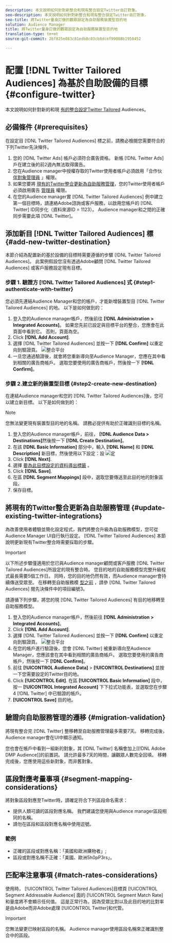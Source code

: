 ```yaml
---
description: 本文說明如何針對新整合和現有整合設定Twitter自訂對象。
seo-description: 本文說明如何針對新整合和現有整合設定Twitter自訂對象。
seo-title: 將Twitter量身訂做的觀眾設定為自助服務裝置型目的地
solution: Audience Manager
title: 將Twitter量身訂做的觀眾設定為自助服務裝置型目的地
translation-type: tm+mt
source-git-commit: 2bf825e083c81edb8c03cb8dcef99088b1958452

---
```



# 配置 [!DNL Twitter Tailored Audiences] 為基於自助設備的目標 {#configure-twitter}

本文說明如何針對新的和現 [有的整合設定Twitter Tailored](https://business.twitter.com/en/targeting/tailored-audiences.html) Audiences。

## 必備條件 {#prerequisites}

在設定目 [!DNL Twitter Tailored Audiences] 標之前，請務必檢閱您需要符合的下列Twitter先決條件。

1. 您的 [!DNL Twitter Ads] 帳戶必須符合廣告資格。 新帳 [!DNL Twitter Ads] 戶在建立後的前2週內無法取得廣告。
1. 您在Audience manager中授權存取的Twitter使用者帳戶必須啟用「合作伙 [伴對象管理員](https://business.twitter.com/en/help/troubleshooting/multi-user-login-faq.html#accesslevels) 」權限。
1. 如果您要將 [現有的Twitter整合更新為自助服務管理](#update-existing-twitter-integrations)，您的Twitter使用者帳戶必須啟用廣告 [管理員](https://business.twitter.com/en/help/troubleshooting/multi-user-login-faq.html#accesslevels) 權限。
1. 在您的Audience manager實 [!DNL Twitter Tailored Audiences] 例中建立第一個目標時，請連絡Adobe諮詢或客戶服務，以啟用您帳戶的 [!DNL Twitter] ID同步化（資料來源ID = 1123）。 Audience manager和之間的正確同步需要此項 [!DNL Twitter]。

## 添加新目 [!DNL Twitter Tailored Audiences] 標 {#add-new-twitter-destination}

本節介紹為配置新的基於設備的目標時需要遵循的步驟 [!DNL Twitter Tailored Audiences]。 此案例假設您沒有透過Adobe顧問 [!DNL Twitter Tailored Audiences] 或客戶服務設定現有目標。

### 步驟 1. 驗證方 [!DNL Twitter Tailored Audiences] 式 {#step1-authenticate-with-twitter}

您必須先連結Audience Manager和您的帳戶，才能新增裝置型目 [!DNL Twitter Tailored Audiences] 的地。 以下是如何做到的：

1. 登入您的Audience manager帳戶，然後前往 **[!DNL Administration > Integrated Accounts]**。 如果您先前已設定與目標平台的整合，您應會在此頁面中看到它。 否則，頁面為空。
2. Click **[!DNL Add Account]**.
3. 選擇 [!DNL Twitter Tailored Audiences] 並按一下 **[!DNL Confirm]** 以重定向到驗證頁。                     ![整合平台](assets/dbd-integrated-platforms.png)
4. 一旦您通過驗證後，就會將您重新導向至Audience Manager，您應在其中看到相關的廣告商帳戶。 選取您要使用的廣告商帳戶，然後按一下 **[!DNL Confirm]**。

### 步驟 2.建立新的裝置型目標 {#step2-create-new-destination}

在連結Audience manager和您的 [!DNL Twitter Tailored Audiences]後，您可以建立新目標。 以下是如何做到的：

>[!NOTE]
>
>您無法變更現有裝置型目的地的名稱。 請務必提供有助於正確識別目標的名稱。

1. 登入您的Audience manager帳戶，前往， **[!DNL Audience Data > Destinations]**&#x200B;然後按一下 **[!DNL Create Destination]**。
2. 在該 **[!DNL Basic Information]** 部分中，輸入 **[!DNL Name]** 和 **[!DNL Description]** 新目標，然後使用以下設定：設 ![定](assets/dbd-new-basic.png)
3. Click **[!DNL Next]**.
4. 選擇 [要為此目標設定的資料導出標籤](/help/using/features/data-export-controls.md#controls-labels) 。
5. Click **[!DNL Save]**.
6. 在區 **[!DNL Segment Mappings]** 段中，選取您要傳送至此目的地的對象區段。
7. 保存目標。

## 將現有的Twitter整合更新為自助服務管理 {#update-existing-twitter-integrations}

為改善使用者體驗並簡化設定程式，我們將整合升級為自助服務模型，您可從Audience Manager UI自行執行設定。 [!DNL Twitter Tailored Audiences] 本節說明更新現有Twitter整合時需要採取的步驟。

>[!IMPORTANT]
>
>以下所述步驟僅適用於您已與Audience manager顧問或客戶服務 [!DNL Twitter Tailored Audiences]所設定的現有整合時。 您目的地的自助服務模型完整升級程式最長需要5個工作日。 同時，您的目的地仍然有效，而Audience manager會持續傳送受眾至。
> 在移轉至自助服務模 [型之前](#prerequisites) ，請參 [!DNL Twitter Tailored Audiences] 閱先決條件中的項目編號3。

請遵循下列步驟，將您的現 [!DNL Twitter Tailored Audiences] 有目的地移轉至自助服務模型。

1. 登入您的Audience manager帳戶，然後前往 **[!DNL Administration > Integrated Accounts]**。
1. Click **[!DNL Add Account]**.
1. 選擇 [!DNL Twitter Tailored Audiences] 並按一下 **[!DNL Confirm]** 以重定向到驗證頁。 ![整合平台](assets/dbd-integrated-platforms.png)
1. 在您的帳戶進行驗證後，您會 [!DNL Twitter] 被重新導向至Audience Manager，您應該會在其中看到相關的廣告商帳戶。 選取您要使用的廣告商帳戶，然後按一下 **[!DNL Confirm]**。
1. 前往 **[!UICONTROL Audience Data]** &gt; **[!UICONTROL Destinations]** 並按一下您需要設定的Twitter目的地。
1. Click **[!UICONTROL Edit]**. 在區 **[!UICONTROL Basic Information]** 段中，按一 **[!UICONTROL Integrated Account]** 下下拉式功能表，並選取您在步驟4 [!DNL Twitter] 中已驗證的帳戶。
1. **[!UICONTROL Save]** 目的地。

## 驗證向自助服務管理的遷移 {#migration-validation}

將現有整合完 [!DNL Twitter] 整移轉至自助服務管理最多需要7天。 移轉完成後，Audience manager會在UI中顯示通知。

您也會在帳戶中看到一組新的對象，其 [!DNL Twitter] 名稱會加上[[!DNL Adobe DMP Audience]]的前置詞。 請允許最多7天的時間，讓觀眾人數完全回填。 移轉完成後，您應使用這些新對象，而非舊對象。

## 區段對應考量事項 {#segment-mapping-considerations}

將對象區段對應至Twitter時，請確定符合下列區段命名需求：

* 提供人類可讀的區段對應名稱。 我們建議您使用與Audience manager區段相同的名稱。
* 請勿在區段和區段對應名稱中使用逗號。

### 範例

* 正確的區段或對應名稱：「美國和歐洲購物者」;
* 區段或對應名稱不正確：「美國、歐洲5h0pP3rs」。

## 匹配率注意事項 {#match-rates-considerations}

使用時， [!UICONTROL Twitter Tailored Audiences]目標頁 [!UICONTROL Segment Addressable Audience] 面的 [!UICONTROL Segment Match Rate] 和量度將不會顯示任何值。 這是正常行為，因為受眾比對以及此目的地的比對率是由Adobe而非Adobe處理 [!UICONTROL Twitter]和代管。

>[!IMPORTANT]
>
>您無法變更已映射區段的名稱。 Audience manager使用區段名稱來正確識別整合中的區段。
